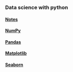 ### Data science with python
#### [Notes](<https://github.com/moinecon/data_science/blob/main/definition.ipynb>)
#### [NumPy](<https://github.com/moinecon/data_science/blob/main/numpy.ipynb>)
#### [Pandas](<https://github.com/moinecon/data_science/blob/main/pandas.ipynb>)
#### [Matplotlib](<https://github.com/moinecon/data_science/blob/main/matplotlib.ipynb>)
#### [Seaborn](<https://github.com/moinecon/data_science/blob/main/seaborn.ipynb>)

 
